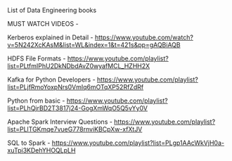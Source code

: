 List of Data Engineering books



MUST WATCH VIDEOS - 


Kerberos explained in Detail - https://www.youtube.com/watch?v=5N242XcKAsM&list=WL&index=1&t=421s&pp=gAQBiAQB

HDFS File Formats - https://www.youtube.com/playlist?list=PLtfmIPhU2DkNDbdAvZ0wyafMCL_HZHH2X


Kafka for Python Developers - https://www.youtube.com/playlist?list=PLjfRmoYoxpNrs0VmIq6mOTqXP52RfZdRf



Python from basic - https://www.youtube.com/playlist?list=PLhQjrBD2T3817j24-GogXmWqO5Q5vYy0V



Apache Spark Interview Questions  - https://www.youtube.com/playlist?list=PLlTGKmqe7vueG778rnviKBCpXw-xfXtJV



SQL to Spark - https://www.youtube.com/playlist?list=PLgp1AAcWkVjH0a-xuTpi3KDehYHOQLpLH
